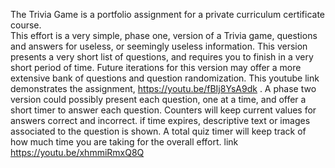  The Trivia Game is a portfolio assignment for a private curriculum certificate course.  
 This effort is a very simple, phase one, version of a Trivia game, questions and answers for useless, or seemingly useless information.  This version presents a very short list of questions, and requires you to finish in a very short period of time.  Future iterations for this version may offer a more extensive bank of questions and question randomization.  This youtube link demonstrates the assignment, https://youtu.be/fBIj8YsA9dk .
 A phase two version could possibly present each question, one at a time, and offer a short timer to answer each question.  Counters will keep current values for answers correct and incorrect. if time expires, descriptive text or images associated to the question is shown.  A total quiz timer will keep track of how much time you are taking for the overall effort.  link https://youtu.be/xhmmiRmxQ8Q 
